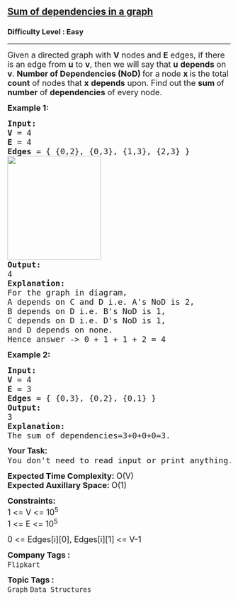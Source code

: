 <h2><a href="https://www.geeksforgeeks.org/problems/sum-of-dependencies-in-a-graph5311/1?page=1&category=Graph&difficulty=School,Basic,Easy&sortBy=submissions">Sum of dependencies in a graph</a></h2><h3>Difficulty Level : Easy</h3><hr><div class="problems_problem_content__Xm_eO"><p><span style="font-size: 18px;">Given a directed graph with <strong>V</strong> nodes and <strong>E</strong> edges, if there is an edge from <strong>u</strong> to <strong>v</strong>, then we will say that <strong>u</strong> <strong>depends</strong> on <strong>v</strong>. <strong>Number of Dependencies (NoD) </strong>for a node <strong>x </strong>is the total <strong>count</strong> of nodes that <strong>x</strong> <strong>depends</strong> upon. Find out the <strong>sum </strong>of <strong>number</strong> of <strong>dependencies</strong> of every node.</span></p>
<p><span style="font-size: 18px;"><strong>Example 1:</strong></span></p>
<pre><span style="font-size: 18px;"><strong>Input:</strong>
<strong>V </strong>= 4
<strong>E </strong>= 4
<strong>Edges</strong> = { {0,2}, {0,3}, {1,3}, {2,3} }</span>
<span style="font-size: 18px;"><img style="height: 234px; width: 211px;" src="https://contribute.geeksforgeeks.org/wp-content/uploads/tree-6.png" alt=""></span>
<span style="font-size: 18px;"><strong>Output:</strong>
4
<strong>Explanation:</strong>
For the graph in diagram, <br>A depends on C and D i.e. A's NoD is 2, <br></span><span style="font-size: 18px;">B depends on D i.e. B's NoD is 1,<br>C depends on D i.e. D's NoD is 1,
and D depends on none.
Hence answer -&gt; 0 + 1 + 1 + 2 = 4</span></pre>
<p><span style="font-size: 18px;"><strong>Example 2:</strong></span></p>
<pre><span style="font-size: 18px;"><strong>Input:</strong>
<strong>V </strong>= 4
<strong>E </strong>= 3
<strong>Edges </strong>= { {0,3}, {0,2}, {0,1} }
<strong>Output:</strong>
3
<strong>Explanation:</strong>
The sum of dependencies=3+0+0+0=3.</span></pre>
<pre><span style="font-size: 18px;"><strong style="font-family: sans-serif; white-space: normal;">Your Task:</strong><br>You don't need to read input or print anything. Your task is to complete the function <strong>sumOfDependencies()</strong> which takes the <strong>adj </strong>(Adjacency list) and <strong>V </strong>(Number of nodes) as input parameters and returns the <strong>total sum </strong>of <strong>Number of Dependencies </strong>of <strong>all nodes</strong>.</span></pre>
<p><span style="font-size: 18px;"><strong>Expected Time Complexity: </strong>O(V)<br><strong>Expected Auxillary Space: </strong>O(1)</span></p>
<p><span style="font-size: 18px;"><strong>Constraints:</strong><br>1 &lt;= V &lt;= 10<sup>5<br></sup>1 &lt;= E &lt;= 10<sup>5</sup><sup><br></sup></span></p>
<p><span style="font-size: 18px;">0 &lt;= Edges[i][0], Edges[i][1] &lt;= V-1</span></p></div><p><span style=font-size:18px><strong>Company Tags : </strong><br><code>Flipkart</code>&nbsp;<br><p><span style=font-size:18px><strong>Topic Tags : </strong><br><code>Graph</code>&nbsp;<code>Data Structures</code>&nbsp;